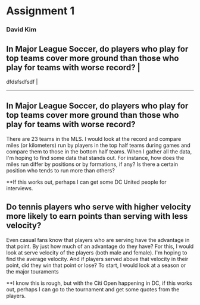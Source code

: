 # Assignment 1
### David Kim

## In Major League Soccer, do players who play for top teams cover more ground than those who play for teams with worse record?  |
dfdsfsdfsdf                                                                                                                      |
---------------------------          ---------------------------
                                  

## In Major League Soccer, do players who play for top teams cover more ground than those who play for teams with worse record?
There are 23 teams in the MLS. I would look at the record and compare miles (or kilometers) run by players in the top half teams during games and compare them to those in the bottom half teams. When I gather all the data, I'm hoping to find some data that stands out. For instance, how does the miles run differ by positions or by formations, if any? Is there a certain position who tends to run more than others?

**If this works out, perhaps I can get some DC United people for interviews.


## Do tennis players who serve with higher velocity more likely to earn points than serving with less velocity?
Even casual fans know that players who are serving have the advantage in that point. By just how much of an advantage do they have? For this, I would look at serve velocity of the players (both male and female). I'm hoping to find the average velocity. And if players served above that velocity in their point, did they win that point or lose? To start, I would look at a season or the major touraments

**I know this is rough, but with the Citi Open happening in DC, if this works out, perhaps I can go to the tournament and get some quotes from the players. 

